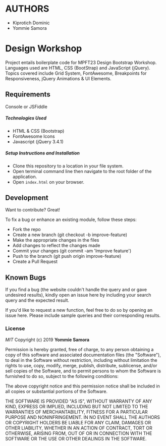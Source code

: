 # AUTHORS

- Kiprotich Dominic
- Yommie Samora

# Design Workshop

Project entails boilerplate code for MPFT23 Design Bootstrap Workshop. Languages used are HTML, CSS (BootStrap) and JavaScript (jQuery). Topics covered include Grid System, FontAwesome, Breakpoints for Responsiveness, jQuery Animations & UI Elements.

## Requirements

Console or JSFiddle

##### Technologies Used

- HTML & CSS (Bootstrap)
- FontAwesome Icons
- Javascript (jQuery 3.4.1)

##### Setup Instructions and Installation

- Clone this repository to a location in your file system.
- Open terminal command line then navigate to the root folder of the application.
- Open `index.html` on your browser.

## Development

Want to contribute? Great!

To fix a bug or enhance an existing module, follow these steps:

- Fork the repo
- Create a new branch (git checkout -b improve-feature)
- Make the appropriate changes in the files
- Add changes to reflect the changes made
- Commit your changes (git commit -am 'Improve feature')
- Push to the branch (git push origin improve-feature)
- Create a Pull Request

## Known Bugs

If you find a bug (the website couldn't handle the query and or gave undesired results), kindly open an issue here by including your search query and the expected result.

If you'd like to request a new function, feel free to do so by opening an issue here. Please include sample queries and their corresponding results.

### License

_MIT_
Copyright (c) 2019 **Yommie Samora**

Permission is hereby granted, free of charge, to any person obtaining a copy of this software and associated documentation files (the "Software"), to deal in the Software without restriction, including without limitation the rights to use, copy, modify, merge, publish, distribute, sublicense, and/or sell copies of the Software, and to permit persons to whom the Software is furnished to do so, subject to the following conditions:

The above copyright notice and this permission notice shall be included in all copies or substantial portions of the Software.

THE SOFTWARE IS PROVIDED "AS IS", WITHOUT WARRANTY OF ANY KIND, EXPRESS OR IMPLIED, INCLUDING BUT NOT LIMITED TO THE WARRANTIES OF MERCHANTABILITY, FITNESS FOR A PARTICULAR PURPOSE AND NONINFRINGEMENT. IN NO EVENT SHALL THE AUTHORS OR COPYRIGHT HOLDERS BE LIABLE FOR ANY CLAIM, DAMAGES OR OTHER LIABILITY, WHETHER IN AN ACTION OF CONTRACT, TORT OR OTHERWISE, ARISING FROM, OUT OF OR IN CONNECTION WITH THE SOFTWARE OR THE USE OR OTHER DEALINGS IN THE SOFTWARE.
